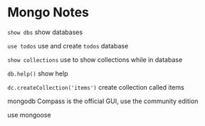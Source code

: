 # Mongo Notes

`show dbs` show databases

`use todos` use and create `todos` database

`show collections` use to show collections while in database

`db.help()` show help

`dc.createCollection('items')` create collection called items

mongodb Compass is the official GUI, use the community edition

use mongoose
